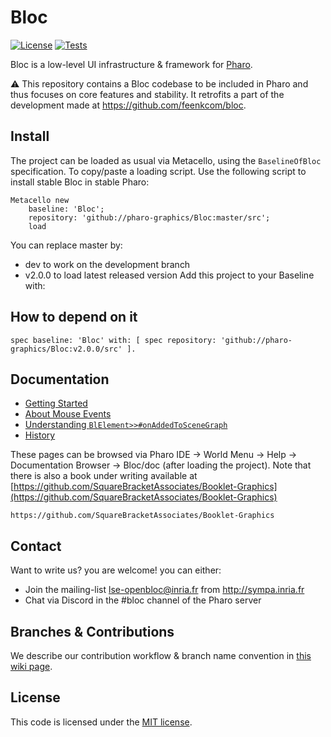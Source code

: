 # Bloc 

[![License](https://img.shields.io/github/license/pharo-graphics/Bloc.svg)](./LICENSE)
[![Tests](https://github.com/pharo-graphics/Bloc/actions/workflows/test.yml/badge.svg)](https://github.com/pharo-graphics/Bloc/actions/workflows/test.yml)

Bloc is a low-level UI infrastructure & framework for [Pharo](http://pharo.org/).

:warning:
This repository contains a Bloc codebase to be included in Pharo and thus focuses on core features and stability.
It retrofits a part of the development made at https://github.com/feenkcom/bloc.


## Install

The project can be loaded as usual via Metacello, using the `BaselineOfBloc` specification. To copy/paste a loading script. Use the following script to install stable Bloc in stable Pharo:

```
Metacello new
	baseline: 'Bloc';
	repository: 'github://pharo-graphics/Bloc:master/src';
	load
```
You can replace master by:

- dev to work on the development branch
- v2.0.0 to load latest released version
Add this project to your Baseline with:

## How to depend on it

```
spec baseline: 'Bloc' with: [ spec repository: 'github://pharo-graphics/Bloc:v2.0.0/src' ].
```

## Documentation

* [Getting Started](doc/1-GettingStarted.md)
* [About Mouse Events](doc/2-MouseEvent.md)
* [Understanding `BlElement>>#onAddedToSceneGraph`](doc/3-ElementAddedToSceneGraph.md)
* [History](doc/4-History.md)

These pages can be browsed via Pharo IDE -> World Menu -> Help -> Documentation Browser -> Bloc/doc (after loading the project).
Note that there is also a book under writing available at [https://github.com/SquareBracketAssociates/Booklet-Graphics](https://github.com/SquareBracketAssociates/Booklet-Graphics)


```
https://github.com/SquareBracketAssociates/Booklet-Graphics
```

## Contact

Want to write us? you are welcome! you can either:
* Join the mailing-list lse-openbloc@inria.fr from http://sympa.inria.fr
* Chat via Discord in the #bloc channel of the Pharo server


## Branches & Contributions

We describe our contribution workflow & branch name convention in [this wiki page](../../wiki/Branches-and-versions).


## License

This code is licensed under the [MIT license](./LICENSE).
